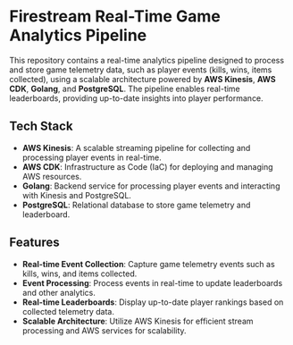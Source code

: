 # Firestream Real-Time Game Analytics Pipeline

This repository contains a real-time analytics pipeline designed to process and store game telemetry data, such as player events (kills, wins, items collected), using a scalable architecture powered by **AWS Kinesis**, **AWS CDK**, **Golang**, and **PostgreSQL**. The pipeline enables real-time leaderboards, providing up-to-date insights into player performance.

## Tech Stack

- **AWS Kinesis**: A scalable streaming pipeline for collecting and processing player events in real-time.
- **AWS CDK**: Infrastructure as Code (IaC) for deploying and managing AWS resources.
- **Golang**: Backend service for processing player events and interacting with Kinesis and PostgreSQL.
- **PostgreSQL**: Relational database to store game telemetry and leaderboard.

## Features

- **Real-time Event Collection**: Capture game telemetry events such as kills, wins, and items collected.
- **Event Processing**: Process events in real-time to update leaderboards and other analytics.
- **Real-time Leaderboards**: Display up-to-date player rankings based on collected telemetry data.
- **Scalable Architecture**: Utilize AWS Kinesis for efficient stream processing and AWS services for scalability.
